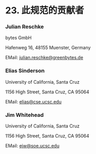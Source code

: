 # 23. 此规范的贡献者

### Julian Reschke
bytes GmbH

Hafenweg 16, 48155 Muenster, Germany

EMail: julian.reschke@greenbytes.de

### Elias Sinderson

University of California, Santa Cruz

1156 High Street, Santa Cruz, CA 95064  

EMail: elias@cse.ucsc.edu

### Jim Whitehead

University of California, Santa Cruz

1156 High Street, Santa Cruz, CA 95064  

EMail: ejw@soe.ucsc.edu